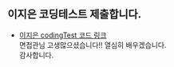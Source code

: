 ## 이지은 코딩테스트 제출합니다.

* [이지은 codingTest 코드 링크](https://github.com/Jieun011211/codingtest.git)
<br/> 면접관님 고생많으셨습니다!! 열심히 배우겠습니다.<br/>감사합니다.

